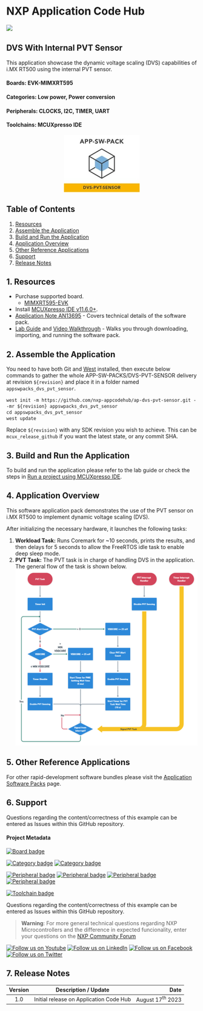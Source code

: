 # NXP Application Code Hub
[<img src="https://mcuxpresso.nxp.com/static/icon/nxp-logo-color.svg" width="100"/>](https://www.nxp.com)

## DVS With Internal PVT Sensor
This application showcase the dynamic voltage scaling (DVS) capabilities of i.MX RT500 using the internal PVT sensor.

#### Boards: EVK-MIMXRT595
#### Categories: Low power, Power conversion
#### Peripherals: CLOCKS, I2C, TIMER, UART
#### Toolchains: MCUXpresso IDE

<p align="center">
	<img width="200" height="150" src="dvs_pvt_sensor/images/icon.jpg">
</p>

## Table of Contents
1. [Resources](#step1)
2. [Assemble the Application](#step2)
3. [Build and Run the Application](#step3)
4. [Application Overview](#step4)
5. [Other Reference Applications](#step5)
6. [Support](#step6)
7. [Release Notes](#step7)


## 1. Resources<a name="step1"></a>
* Purchase supported board.
    * [MIMXRT595-EVK](https://www.nxp.com/design/development-boards/i-mx-evaluation-and-development-boards/i-mx-rt595-evaluation-kit:MIMXRT595-EVK)
* Install [MCUXpresso IDE v11.6.0+](https://www.nxp.com/design/software/development-software/mcuxpresso-software-and-tools-/mcuxpresso-integrated-development-environment-ide:MCUXpresso-IDE).
* [Application Note AN13695](https://www.nxp.com/doc/AN13695) - Covers technical details of the software pack.
* [Lab Guide](https://github.com/NXPmicro/appswpacks-dvs-pvt-sensor/blob/mcux_release_github/dvs_pvt_sensor/app/evkmimxrt595/doc/evkmimxrt595_dvs_pvt_sensor_lab_guide.pdf) and [Video Walkthrough](https://www.nxp.com/pages/:TIP-APP-SW-PACK-DYNAMIC-VOLTAGE) - Walks you through downloading, importing, and running the software pack.

## 2. Assemble the Application<a name="step2"></a>
You need to have both Git and [West](https://docs.zephyrproject.org/latest/develop/west/index.html) installed, then execute below commands to gather the whole APP-SW-PACKS/DVS-PVT-SENSOR delivery at revision ```${revision}``` and place it in a folder named ```appswpacks_dvs_pvt_sensor```.
```
west init -m https://github.com/nxp-appcodehub/ap-dvs-pvt-sensor.git --mr ${revision} appswpacks_dvs_pvt_sensor
cd appswpacks_dvs_pvt_sensor
west update
```
Replace ```${revision}``` with any SDK revision you wish to achieve. This can be ```mcux_release_github``` if you want the latest state, or any commit SHA.

## 3. Build and Run the Application<a name="step3"></a>
To build and run the application please refer to the lab guide or check the steps in [Run a project using MCUXpresso IDE](https://github.com/NXPmicro/mcux-sdk/blob/main/docs/run_a_project_using_mcux.md).

## 4. Application Overview<a name="step4"></a>
This software application pack demonstrates the use of the PVT sensor on i.MX RT500 to implement dynamic voltage scaling (DVS).

After initializing the necessary hardware, it launches the following tasks:
1. **Workload Task:** Runs Coremark for ~10 seconds, prints the results, and then delays for 5 seconds to allow the FreeRTOS idle task to enable deep sleep mode.
2. **PVT Task:** The PVT task is in charge of handling DVS in the application. The general flow of the task is shown below. \
![flowchart](dvs_pvt_sensor/images/flowchart.png)

## 5. Other Reference Applications<a name="step5"></a>
For other rapid-development software bundles please visit the [Application Software Packs](https://www.nxp.com/appswpack) page.

## 6. Support<a name="step6"></a>
Questions regarding the content/correctness of this example can be entered as Issues within this GitHub repository.

#### Project Metadata
<!----- Boards ----->
[![Board badge](https://img.shields.io/badge/Board-EVK&ndash;MIMXRT595-blue)](https://github.com/search?q=org%3Anxp-appcodehub+EVK-MIMXRT595+in%3Areadme&type=Repositories)

<!----- Categories ----->
[![Category badge](https://img.shields.io/badge/Category-LOW%20POWER-yellowgreen)](https://github.com/search?q=org%3Anxp-appcodehub+low_power+in%3Areadme&type=Repositories) [![Category badge](https://img.shields.io/badge/Category-POWER%20CONVERSION-yellowgreen)](https://github.com/search?q=org%3Anxp-appcodehub+power_conversion+in%3Areadme&type=Repositories)

<!----- Peripherals ----->
[![Peripheral badge](https://img.shields.io/badge/Peripheral-CLOCKS-yellow)](https://github.com/search?q=org%3Anxp-appcodehub+clocks+in%3Areadme&type=Repositories) [![Peripheral badge](https://img.shields.io/badge/Peripheral-I2C-yellow)](https://github.com/search?q=org%3Anxp-appcodehub+i2c+in%3Areadme&type=Repositories) [![Peripheral badge](https://img.shields.io/badge/Peripheral-TIMER-yellow)](https://github.com/search?q=org%3Anxp-appcodehub+timer+in%3Areadme&type=Repositories) [![Peripheral badge](https://img.shields.io/badge/Peripheral-UART-yellow)](https://github.com/search?q=org%3Anxp-appcodehub+uart+in%3Areadme&type=Repositories)

<!----- Toolchains ----->
[![Toolchain badge](https://img.shields.io/badge/Toolchain-MCUXPRESSO%20IDE-orange)](https://github.com/search?q=org%3Anxp-appcodehub+mcux+in%3Areadme&type=Repositories)

Questions regarding the content/correctness of this example can be entered as Issues within this GitHub repository.

>**Warning**: For more general technical questions regarding NXP Microcontrollers and the difference in expected funcionality, enter your questions on the [NXP Community Forum](https://community.nxp.com/)

[![Follow us on Youtube](https://img.shields.io/badge/Youtube-Follow%20us%20on%20Youtube-red.svg)](https://www.youtube.com/@NXP_Semiconductors)
[![Follow us on LinkedIn](https://img.shields.io/badge/LinkedIn-Follow%20us%20on%20LinkedIn-blue.svg)](https://www.linkedin.com/company/nxp-semiconductors)
[![Follow us on Facebook](https://img.shields.io/badge/Facebook-Follow%20us%20on%20Facebook-blue.svg)](https://www.facebook.com/nxpsemi/)
[![Follow us on Twitter](https://img.shields.io/badge/Twitter-Follow%20us%20on%20Twitter-white.svg)](https://twitter.com/NXP)

## 7. Release Notes<a name="step7"></a>
| Version | Description / Update                           | Date                        |
|:-------:|------------------------------------------------|----------------------------:|
| 1.0     | Initial release on Application Code Hub        | August 17<sup>th</sup> 2023 |
